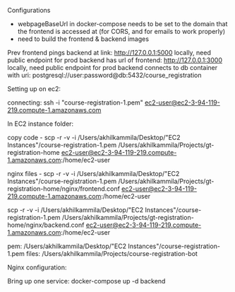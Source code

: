Configurations
- webpageBaseUrl in docker-compose needs to be set to the domain that the frontend is accessed at (for CORS, and for emails to work properly)
- need to build the frontend & backend images


Prev
frontend pings backend at link: http://127.0.0.1:5000 locally, need public endpoint for prod
backend has url of frontend: http://127.0.0.1:3000 locally, need public endpoint for prod
backend connects to db container with uri: postgresql://user:password@db:5432/course_registration


Setting up on ec2:

connecting: ssh -i "course-registration-1.pem" ec2-user@ec2-3-94-119-219.compute-1.amazonaws.com

In EC2 instance folder:

copy code -
scp -r -v -i /Users/akhilkammila/Desktop/"EC2 Instances"/course-registration-1.pem /Users/akhilkammila/Projects/gt-registration-home ec2-user@ec2-3-94-119-219.compute-1.amazonaws.com:/home/ec2-user

nginx files -
scp -r -v -i /Users/akhilkammila/Desktop/"EC2 Instances"/course-registration-1.pem /Users/akhilkammila/Projects/gt-registration-home/nginx/frontend.conf ec2-user@ec2-3-94-119-219.compute-1.amazonaws.com:/home/ec2-user

scp -r -v -i /Users/akhilkammila/Desktop/"EC2 Instances"/course-registration-1.pem /Users/akhilkammila/Projects/gt-registration-home/nginx/backend.conf ec2-user@ec2-3-94-119-219.compute-1.amazonaws.com:/home/ec2-user

pem: /Users/akhilkammila/Desktop/"EC2 Instances"/course-registration-1.pem
files: /Users/akhilkammila/Projects/course-registration-bot

Nginx configuration:

Bring up one service:
docker-compose up -d backend